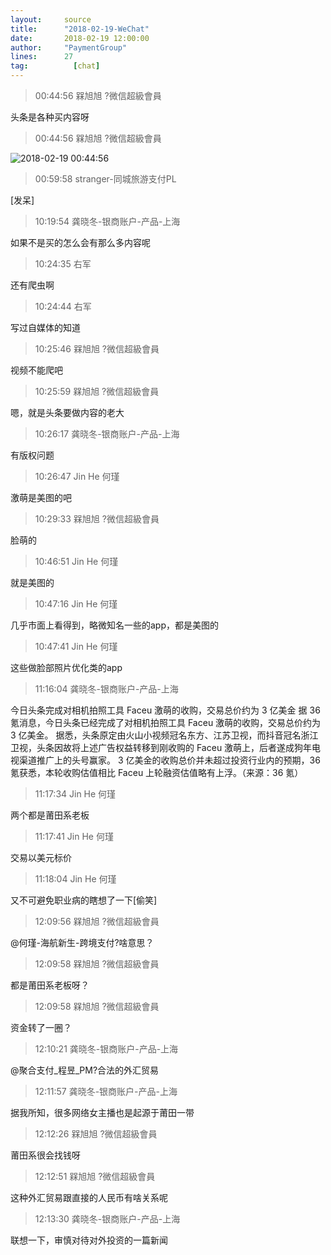 ```yaml
---
layout:     source 
title:      "2018-02-19-WeChat"
date:       2018-02-19 12:00:00
author:     "PaymentGroup"
lines:      27 
tag:		  [chat]
---
```

> 00:44:56  槑旭旭 ?微信超級會員  
   
头条是各种买内容呀  
   
> 00:44:56  槑旭旭 ?微信超級會員  
   
![2018-02-19 00:44:56](http://static.cocolian.org/img/20180219_004456.png) 
   
> 00:59:58  stranger-同城旅游支付PL  
   
[发呆]  
   
> 10:19:54  龚晓冬-银商账户-产品-上海  
   
如果不是买的怎么会有那么多内容呢  
   
> 10:24:35  右军  
   
还有爬虫啊  
   
> 10:24:44  右军  
   
写过自媒体的知道  
   
> 10:25:46  槑旭旭 ?微信超級會員  
   
视频不能爬吧  
   
> 10:25:59  槑旭旭 ?微信超級會員  
   
嗯，就是头条要做内容的老大  
   
> 10:26:17  龚晓冬-银商账户-产品-上海  
   
有版权问题  
   
> 10:26:47  Jin He 何瑾  
   
激萌是美图的吧  
   
> 10:29:33  槑旭旭 ?微信超級會員  
   
脸萌的  
   
> 10:46:51  Jin He 何瑾  
   
就是美图的  
   
> 10:47:16  Jin He 何瑾  
   
几乎市面上看得到，略微知名一些的app，都是美图的  
   
> 10:47:41  Jin He 何瑾  
   
这些做脸部照片优化类的app  
   
> 11:16:04  龚晓冬-银商账户-产品-上海  
   
今日头条完成对相机拍照工具 Faceu 激萌的收购，交易总价约为 3 亿美金  据 36 氪消息，今日头条已经完成了对相机拍照工具 Faceu 激萌的收购，交易总价约为 3 亿美金。  据悉，头条原定由火山小视频冠名东方、江苏卫视，而抖音冠名浙江卫视，头条因故将上述广告权益转移到刚收购的 Faceu 激萌上，后者遂成狗年电视渠道推广上的头号赢家。  3 亿美金的收购总价并未超过投资行业内的预期，36 氪获悉，本轮收购估值相比 Faceu 上轮融资估值略有上浮。（来源：36 氪）  
   
> 11:17:34  Jin He 何瑾  
   
两个都是莆田系老板  
   
> 11:17:41  Jin He 何瑾  
   
交易以美元标价  
   
> 11:18:04  Jin He 何瑾  
   
又不可避免职业病的瞎想了一下[偷笑]  
   
> 12:09:56  槑旭旭 ?微信超級會員  
   
@何瑾-海航新生-跨境支付?啥意思？  
   
> 12:09:58  槑旭旭 ?微信超級會員  
   
都是莆田系老板呀？  
   
> 12:09:58  槑旭旭 ?微信超級會員  
   
资金转了一圈？  
   
> 12:10:21  龚晓冬-银商账户-产品-上海  
   
@聚合支付_程昱_PM?合法的外汇贸易  
   
> 12:11:57  龚晓冬-银商账户-产品-上海  
   
据我所知，很多网络女主播也是起源于莆田一带  
   
> 12:12:26  槑旭旭 ?微信超級會員  
   
莆田系很会找钱呀  
   
> 12:12:51  槑旭旭 ?微信超級會員  
   
这种外汇贸易跟直接的人民币有啥关系呢  
   
> 12:13:30  龚晓冬-银商账户-产品-上海  
   
联想一下，审慎对待对外投资的一篇新闻  
   
